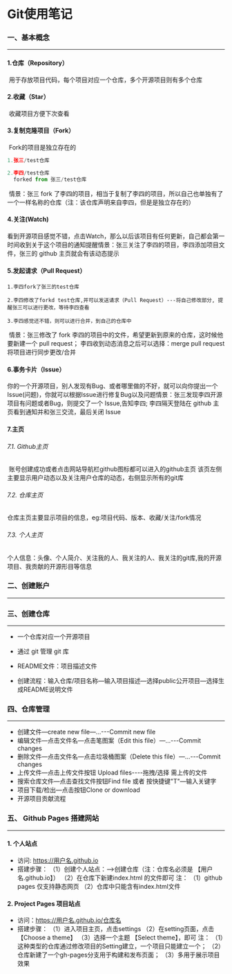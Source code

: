# Git使用笔记 



### **一、基本概念**

---------------

#### 1.仓库（Repository） 

​		用于存放项目代码，每个项目对应一个仓库，多个开源项目则有多个仓库

#### 2.收藏（Star）

​		收藏项目方便下次查看

  #### 3.复制克隆项目（Fork）

​		Fork的项目是独立存在的

```python
1.张三/test仓库

2.李四/test仓库
  forked from 张三/test仓库
```

​		情景：张三 fork 了李四的项目，相当于复制了李四的项目，所以自己也单独有了一个一样名称的仓库（注：该仓库声明来自李四，但是是独立存在的）

#### 4.关注(Watch)

​		看到开源项目感觉不错，点击Watch，那么以后该项目有任何更新，自己都会第一时间收到关于这个项目的通知提醒
​		情景：张三关注了李四的项目，李四添加项目文件，张三的 github 主页就会有该动态提示

#### 5.发起请求（Pull Request）

```
1.李四fork了张三的test仓库

2.李四修改了forkd test仓库,并可以发送请求（Pull Request）---将自己修改部分, 提醒张三可以进行更改，等待李四查看

3.李四感觉还不错，则可以进行合并，到自己的仓库中
```

​		情景：张三修改了 fork 李四的项目中的文件，希望更新到原来的仓库，这时候他要新建一个 pull request； 李四收到动态消息之后可以选择：merge pull request 将项目进行同步更改/合并

#### 6.事务卡片（Issue）

​		你的一个开源项目，别人发现有Bug、或者哪里做的不好，就可以向你提出一个Issue(问题)，你就可以根据Issue进行修复Bug以及问题
​		情景：张三发现李四开源项目有问题或者Bug，则提交了一个 Issue,告知李四; 李四隔天登陆在 github 主页看到通知并和张三交流，最后关闭 Issue

#### 7.主页

###### 7.1. Github主页

​		账号创建成功或者点击网站导航栏github图标都可以进入的github主页
该页左侧主要显示用户动态以及关注用户仓库的动态，右侧显示所有的git库

###### 7.2. 仓库主页

​		仓库主页主要显示项目的信息，eg:项目代码、版本、收藏/关注/fork情况

###### 7.3. 个人主页

​		个人信息：头像、个人简介、关注我的人、我关注的人、我关注的git库,我的开源项目、我贡献的开源形目等信息



### 二、创建账户

------



### 三、创建仓库

------

- 一个仓库对应一个开源项目
- 通过 git 管理 git 库

- README文件：项目描述文件

- 创建流程：输入仓库/项目名称—输入项目描述—选择public公开项目—选择生成README说明文件

  

### 四、仓库管理

------

- 创建文件—create new file—…---Commit new file
- 编辑文件—点击文件名—点击笔图案（Edit this file）—…---Commit changes
- 删除文件—点击文件名—点击垃圾桶图案（Delete this file）—…---Commit changes
- 上传文件—点击上传文件按钮 Upload files----拖拽/选择 需上传的文件
- 搜索仓库文件—点击查找文件按钮Find file 或者 按快捷键"T"—输入关键字
- 项目下载/检出—点击按钮Clone or download
- 开源项目贡献流程



### 五、 Github Pages 搭建网站

------

#### 1. 个人站点

- 访问: https://用户名.github.io
- 搭建步骤：
  （1）创建个人站点：—>创建仓库（注：仓库名必须是 【用户名.github.io】）
  （2）在仓库下新建index.html 的文件即可
  注：
  （1）github pages 仅支持静态网页
  （2）仓库中只能含有index.html文件

#### 2. Project Pages 项目站点

- 访问：https://用户名.github.io/仓库名
- 搭建步骤：
  （1）进入项目主页，点击settings
  （2）在setting页面，点击 【Choose a theme】
  （3）选择一个主题 【Select theme】，即可
  注：
  （1）这种类型的仓库通过修改项目的Setting建立，一个项目只能建立一个；
  （2）仓库新建了一个gh-pages分支用于构建和发布页面；
  （3）多用于展示项目效果